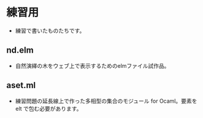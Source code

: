 # 練習用
- 練習で書いたものたちです。

## nd.elm
- 自然演繹の木をウェブ上で表示するためのelmファイル試作品。

## aset.ml
- 練習問題の延長線上で作った多相型の集合のモジュール for Ocaml。要素を elt で包む必要があります。
